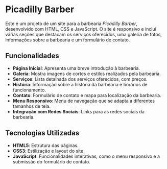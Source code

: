 # Picadilly Barber

Este é um projeto de um site para a barbearia *Picadilly Barber*, desenvolvido com HTML, CSS e JavaScript. O site é responsivo e inclui várias seções que destacam os serviços oferecidos, uma galeria de fotos, informações sobre a barbearia e um formulário de contato.

## Funcionalidades

- **Página Inicial**: Apresenta uma breve introdução à barbearia.
- **Galeria**: Mostra imagens de cortes e estilos realizados pela barbearia.
- **Serviços**: Lista detalhada dos serviços oferecidos, com preços.
- **História**: Informação sobre a história da barbearia e horários de funcionamento.
- **Contato**: Formulário de contato e mapa para localização da barbearia.
- **Menu Responsivo**: Menu de navegação que se adapta a diferentes tamanhos de tela.
- **Integração com Redes Sociais**: Links para as redes sociais da barbearia.

## Tecnologias Utilizadas

- **HTML5**: Estrutura das páginas.
- **CSS3**: Estilização e layout do site.
- **JavaScript**: Funcionalidades interativas, como o menu responsivo e a submissão do formulário de contato.


